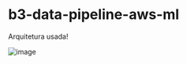 # b3-data-pipeline-aws-ml

Arquitetura usada!

![image](https://github.com/user-attachments/assets/b16eacf7-ef4f-4d5c-9cd8-0f749cb1b5cf)
